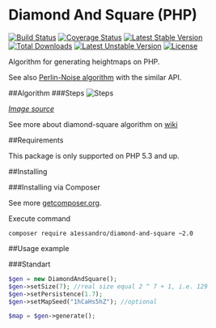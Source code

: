 # Diamond And Square (PHP)

[![Build Status](https://travis-ci.org/A1essandro/Diamond-And-Square.svg)](https://travis-ci.org/A1essandro/Diamond-And-Square) [![Coverage Status](https://coveralls.io/repos/A1essandro/Diamond-And-Square/badge.svg?branch=master&service=github)](https://coveralls.io/github/A1essandro/Diamond-And-Square?branch=master) [![Latest Stable Version](https://poser.pugx.org/a1essandro/diamond-and-square/v/stable)](https://packagist.org/packages/a1essandro/diamond-and-square) [![Total Downloads](https://poser.pugx.org/a1essandro/diamond-and-square/downloads)](https://packagist.org/packages/a1essandro/diamond-and-square) [![Latest Unstable Version](https://poser.pugx.org/a1essandro/diamond-and-square/v/unstable)](https://packagist.org/packages/a1essandro/diamond-and-square) [![License](https://poser.pugx.org/a1essandro/diamond-and-square/license)](https://packagist.org/packages/a1essandro/diamond-and-square)

Algorithm for generating heightmaps on PHP.

See also [Perlin-Noise algorithm](https://github.com/A1essandro/perlin-noise-generator) with the similar API.

##Algorithm
###Steps
![Steps](https://upload.wikimedia.org/wikipedia/commons/thumb/b/bf/Diamond_Square.svg/1499px-Diamond_Square.svg.png)

_[Image source](https://en.wikipedia.org/wiki/Diamond-square_algorithm)_

See more about diamond-square algorithm on [wiki](https://en.wikipedia.org/wiki/Diamond-square_algorithm)


##Requirements

This package is only supported on PHP 5.3 and up.


##Installing

###Installing via Composer

See more [getcomposer.org](http://getcomposer.org).

Execute command 
```
composer require a1essandro/diamond-and-square ~2.0
```

 
##Usage example

###Standart

```php
$gen = new DiamondAndSquare();
$gen->setSize(7); //real size equal 2 ^ 7 + 1, i.e. 129
$gen->setPersistence(1.7);
$gen->setMapSeed("1hCaHs5hZ"); //optional

$map = $gen->generate();
```

